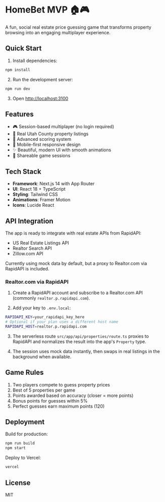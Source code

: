# HomeBet MVP 🏠🎮

A fun, social real estate price guessing game that transforms property browsing into an engaging multiplayer experience.

## Quick Start

1. Install dependencies:
```bash
npm install
```

2. Run the development server:
```bash
npm run dev
```

3. Open [http://localhost:3100](http://localhost:3100)

## Features

- 🎮 Session-based multiplayer (no login required)
- 🏡 Real Utah County property listings
- 💯 Advanced scoring system
- 📱 Mobile-first responsive design
- ✨ Beautiful, modern UI with smooth animations
- 🔗 Shareable game sessions

## Tech Stack

- **Framework**: Next.js 14 with App Router
- **UI**: React 18 + TypeScript
- **Styling**: Tailwind CSS
- **Animations**: Framer Motion
- **Icons**: Lucide React

## API Integration

The app is ready to integrate with real estate APIs from RapidAPI:
- US Real Estate Listings API
- Realtor Search API
- Zillow.com API

Currently using mock data by default, but a proxy to Realtor.com via RapidAPI is included.

### Realtor.com via RapidAPI

1) Create a RapidAPI account and subscribe to a Realtor.com API (commonly `realtor.p.rapidapi.com`).

2) Add your key to `.env.local`:
```bash
RAPIDAPI_KEY=your_rapidapi_key_here
# Optional if your plan uses a different host name
RAPIDAPI_HOST=realtor.p.rapidapi.com
```

3) The serverless route `src/app/api/properties/route.ts` proxies to RapidAPI and normalizes the result into the app's `Property` type.

4) The session uses mock data instantly, then swaps in real listings in the background when available.

## Game Rules

1. Two players compete to guess property prices
2. Best of 5 properties per game
3. Points awarded based on accuracy (closer = more points)
4. Bonus points for guesses within 5%
5. Perfect guesses earn maximum points (120)

## Deployment

Build for production:
```bash
npm run build
npm start
```

Deploy to Vercel:
```bash
vercel
```

## License

MIT

